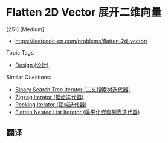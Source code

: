 # Flatten 2D Vector 展开二维向量

[251] [Medium]

- https://leetcode-cn.com/problems/flatten-2d-vector/

Topic Tags:

- [Design (设计)](https://leetcode-cn.com/tag/design/)

Similar Questions:

- [Binary Search Tree Iterator (二叉搜索树迭代器)](https://leetcode-cn.com/problems/binary-search-tree-iterator/)
- [Zigzag Iterator (锯齿迭代器)](https://leetcode-cn.com/problems/zigzag-iterator/)
- [Peeking Iterator (顶端迭代器)](https://leetcode-cn.com/problems/peeking-iterator/)
- [Flatten Nested List Iterator (扁平化嵌套列表迭代器)](https://leetcode-cn.com/problems/flatten-nested-list-iterator/)

## 翻译
